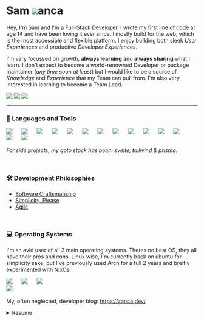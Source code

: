 # Sam <img width="20px" style="margin-bottom:-0px" src="https://zanca.dev/favicon.png"/>anca

Hey, I'm Sam and I'm a Full-Stack Developer. I wrote my first line of code at age 14 and have been loving it ever since. I mostly build for the web, which is the most accessible and flexible platform. I enjoy building both sleek _User Experiences_ and productive _Developer Experiences_.

I'm very focussed on growth, **always learning** and **always sharing** what I learn. I don't expect to become a world-renowned Developer or package maintainer (_any time soon at least_) but I would like to be a source of _Knowledge_ and _Experience_ that my Team can pull from. I'm also very interested in learning to become a Team Lead.

<!-- Color Palette:
  875cff: Purple-ish Blue
  f7e13a: Yellow
-->

<!-- https://github.com/DenverCoder1/custom-icon-badges -->

[<img src="https://custom-icon-badges.demolab.com/badge/-samuele@zanca.dev-875cff?style=for-the-badge&logo=mention&logoColor=white">](mailto:samuele@zanca.dev)
[<img src="https://custom-icon-badges.demolab.com/badge/-Schedule a Quick Meeting-f7e13a?style=for-the-badge&logo=calendar&logoColor=black">](https://cal.com/samzanca/15min)
[<img src="https://custom-icon-badges.demolab.com/badge/Hoboken, NJ-USA-875cff?style=for-the-badge&logo=location&logoColor=white">](https://www.google.com/maps/place/Hoboken,+NJ/)

---

### 🧰 Languages and Tools

<!-- https://devicon.dev/ -->

<img align="left" width="30px" style="padding-right:10px;" src="https://cdn.jsdelivr.net/gh/devicons/devicon/icons/typescript/typescript-plain.svg"/>
<img align="left" width="30px" style="padding-right:10px;" src="https://cdn.jsdelivr.net/gh/devicons/devicon/icons/react/react-original.svg" />
<img align="left" width="30px" style="padding-right:10px;" src="https://cdn.jsdelivr.net/gh/devicons/devicon/icons/nextjs/nextjs-original.svg" />
<img align="left" width="30px" style="padding-right:10px;" src="https://cdn.jsdelivr.net/gh/devicons/devicon/icons/tailwindcss/tailwindcss-plain.svg" />
<img align="left" width="30px" style="padding-right:10px;" src="https://cdn.jsdelivr.net/gh/devicons/devicon/icons/css3/css3-original.svg" />
<img align="left" width="30px" style="padding-right:10px;" src="https://cdn.jsdelivr.net/gh/devicons/devicon/icons/linux/linux-original.svg" />
<img align="left" width="30px" style="padding-right:10px;" src="https://cdn.jsdelivr.net/gh/devicons/devicon/icons/git/git-original.svg" />
<img align="left" width="30px" style="padding-right:10px;" src="https://cdn.jsdelivr.net/gh/devicons/devicon/icons/svelte/svelte-original.svg" />
<img align="left" width="30px" style="padding-right:10px;" src="https://cdn.jsdelivr.net/gh/devicons/devicon/icons/nodejs/nodejs-original.svg" />
<img align="left" width="30px" style="padding-right:10px;" src="https://cdn.jsdelivr.net/gh/devicons/devicon/icons/csharp/csharp-plain.svg" />
<img align="left" width="30px" style="padding-right:10px;" src="https://cdn.jsdelivr.net/gh/devicons/devicon/icons/rust/rust-plain.svg" />
<img align="left" width="30px" style="padding-right:10px;" src="https://cdn.jsdelivr.net/gh/devicons/devicon/icons/docker/docker-plain.svg" />
<img align="left" width="30px" style="padding-right:10px;" src="https://cdn.jsdelivr.net/gh/devicons/devicon/icons/postgresql/postgresql-plain.svg" />
<img width="30px" style="padding-right:10px;" src="https://cdn.jsdelivr.net/gh/devicons/devicon/icons/mongodb/mongodb-plain.svg" />
<!-- Note, the last icon needs to have no alignment set -->

_For side projects, my goto stack has been: svelte, tailwind & prisma._

<br>

### 🛠️ Development Philosophies

- [Software Craftsmanship](https://manifesto.softwarecraftsmanship.org/)
- [Simplicity, Please](https://www.infoq.com/articles/simplicity-manifesto-development/)
- [Agile](https://agilemanifesto.org/)


<br>


### 💻 Operating Systems

I'm an avid user of all 3 main operating systems. Theres no best OS, they all have their pros and cons. Linux wise, I'm currently back on ubuntu for simplicity sake, but I've previously used Arch for a full 2 years and breifly experimented with NixOs.

<img align="left" width="30px" style="padding-right:10px;" src="https://cdn.jsdelivr.net/gh/devicons/devicon/icons/ubuntu/ubuntu-plain.svg" />
<img align="left" width="30px" style="padding-right:10px;" src="https://cdn.jsdelivr.net/gh/devicons/devicon/icons/apple/apple-original.svg" />
<img width="30px" style="padding-right:10px;" src="https://cdn.jsdelivr.net/gh/devicons/devicon/icons/windows8/windows8-original.svg" />

<br>

<!-- ### 🎧 Music

I enjoy a lot of music, metal when doing busy work and synthwave/chillwave when I need to focus

https://www.last.fm/user/metruzanca -->


<!-- https://github.com/anuraghazra/github-readme-stats -->
<img src="https://github-readme-stats.vercel.app/api?username=metruzanca&show_icons=true"/>

My, often neglected, developer blog: https://zanca.dev/


<!-- <img src="https://profile-counter.glitch.me/metruzanca/count.svg"> -->

<details>
  <summary>Resume</summary>
  <i>Click for pdf version (cannot embed pdfs in github profile readme</i>
  <a href="https://github.com/metruzanca/metruzanca/blob/master/resumes/2022-11-24/resume_samuele-zanca_2022-11-24.pdf"><img src="./resumes/2022-11-24/resume_samuele-zanca_2022-11-24-1.png"></a>
</details>
